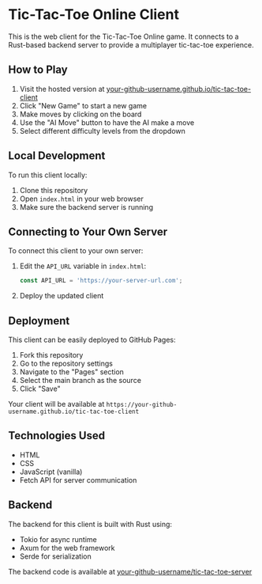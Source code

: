 # Tic-Tac-Toe Online Client

This is the web client for the Tic-Tac-Toe Online game. It connects to a Rust-based backend server to provide a multiplayer tic-tac-toe experience.

## How to Play

1. Visit the hosted version at [your-github-username.github.io/tic-tac-toe-client](https://your-github-username.github.io/tic-tac-toe-client)
2. Click "New Game" to start a new game
3. Make moves by clicking on the board
4. Use the "AI Move" button to have the AI make a move
5. Select different difficulty levels from the dropdown

## Local Development

To run this client locally:

1. Clone this repository
2. Open `index.html` in your web browser
3. Make sure the backend server is running

## Connecting to Your Own Server

To connect this client to your own server:

1. Edit the `API_URL` variable in `index.html`:
   ```javascript
   const API_URL = 'https://your-server-url.com';
   ```

2. Deploy the updated client

## Deployment

This client can be easily deployed to GitHub Pages:

1. Fork this repository
2. Go to the repository settings
3. Navigate to the "Pages" section
4. Select the main branch as the source
5. Click "Save"

Your client will be available at `https://your-github-username.github.io/tic-tac-toe-client`

## Technologies Used

- HTML
- CSS
- JavaScript (vanilla)
- Fetch API for server communication

## Backend

The backend for this client is built with Rust using:
- Tokio for async runtime
- Axum for the web framework
- Serde for serialization

The backend code is available at [your-github-username/tic-tac-toe-server](https://github.com/your-github-username/tic-tac-toe-server)
